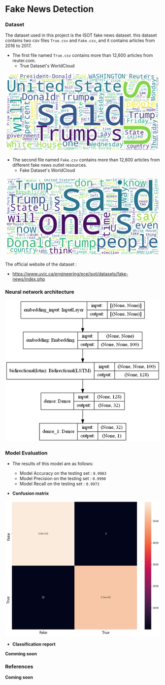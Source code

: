 # Fake News Detection
### Dataset
The dataset used in this project is the ISOT fake news dataset. this dataset contains two  csv files `True.csv` and `Fake.csv`, and it contains articles from 2016 to 2017.
* The first file named `True.csv` contains more than 12,600 articles from reuter.com.
  - True Dataset's WorldCloud


![WorldCloud1](https://github.com/MouadNid01/FakeNewsDetection/blob/main/True%20dataset's%20world%20cloud.png?raw=true)
* The second file named `Fake.csv` contains more than 12,600 articles from different fake news outlet resources.
  - Fake Dataset's WorldCloud


![WorldCloud2](https://github.com/MouadNid01/FakeNewsDetection/blob/main/fake%20dataset's%20world%20cloud.png?raw=true)


The official website of the dataset :
  - https://www.uvic.ca/engineering/ece/isot/datasets/fake-news/index.php

### Neural network architecture

![Architecture](https://github.com/MouadNid01/FakeNewsDetection/blob/main/model_schema.png?raw=true)

### Model Evaluation
* The results of this model are as follows:
  - Model Accuracy on the testing set : `0.9983`
  - Model Precision on the testing set : `0.9990`
  - Model Recall on the testing set :  `0.9973`

* **Confusion matrix**

![matrix](https://github.com/MouadNid01/FakeNewsDetection/blob/main/Confusion_matrix.png?raw=true)

* **Classification report** 

**Comming soon**
### References

**Coming soon**